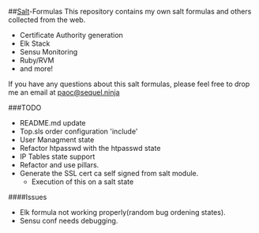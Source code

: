 ##[Salt](http://www.saltstack.com/community/)-Formulas 
This repository contains my own salt formulas and others collected from the web. 

  * Certificate Authority generation 
  * Elk Stack
  * Sensu Monitoring
  * Ruby/RVM
  * and more!

If you have any questions about this salt formulas, please feel free to drop me an email at <paoc@sequel.ninja>


###TODO
- README.md update
- Top.sls order configuration 'include'
- User Managment state
- Refactor htpasswd with the htpasswd state
- IP Tables state support
- Refactor and use pillars.
- Generate the SSL cert ca self signed from salt module.
  - Execution of this on a salt state
  
  
####Issues
* Elk formula not working properly(random bug ordening states).
* Sensu conf needs debugging.